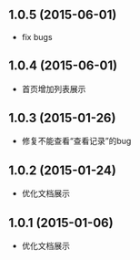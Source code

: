 ## 1.0.5 (2015-06-01)

  - fix bugs

## 1.0.4 (2015-06-01)

  - 首页增加列表展示

## 1.0.3 (2015-01-26)

  - 修复不能查看“查看记录”的bug

## 1.0.2 (2015-01-24)

  - 优化文档展示

## 1.0.1 (2015-01-06)

  - 优化文档展示
